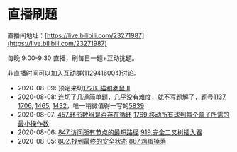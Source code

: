 # 直播刷题

直播间地址：[https://live.bilibili.com/23271987](https://live.bilibili.com/23271987)

每晚 9:00-9:30 直播，刷每日一题+互动挑题。

非直播时间可以加入互动群([1129416004](https://jq.qq.com/?_wv=1027&k=FhuuBejY))讨论。

- 2020-08-09: 预定来切[1728. 猫和老鼠 II](https://leetcode-cn.com/problems/cat-and-mouse-ii/)
- 2020-08-08: 连切了几道简单题，几乎没有难度，就不写题解了，题号[1137](https://leetcode-cn.com/problems/n-th-tribonacci-number/), [1706](https://leetcode-cn.com/problems/where-will-the-ball-fall/), [1465](https://leetcode-cn.com/problems/maximum-area-of-a-piece-of-cake-after-horizontal-and-vertical-cuts/), [1432](https://leetcode-cn.com/problems/max-difference-you-can-get-from-changing-an-integer/)，唯一稍微值得一写的[5839](5839.md)
- 2020-08-07: [457.环形数组是否存在循环](457.md) [1769.移动所有球到每个盒子所需的最小操作数](1769.md)
- 2020-08-06: [847.访问所有节点的最短路径](847.md) [919.完全二叉树插入器](919.md)
- 2020-08-05: [802.找到最终的安全状态](802.md) [887.鸡蛋掉落](887.md)
